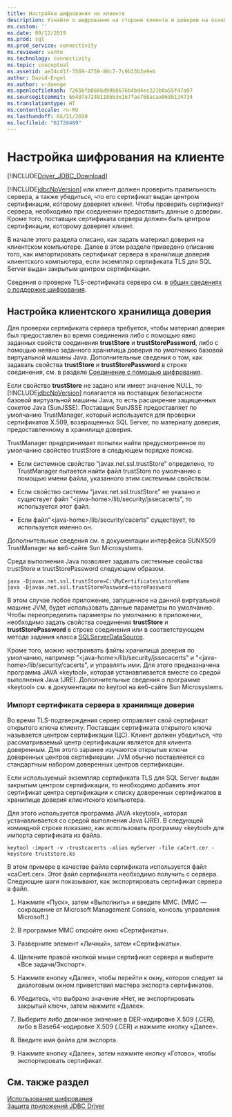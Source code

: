 ```yaml
---
title: Настройка шифрования на клиенте
description: Узнайте о шифровании на стороне клиента и доверии на основе сертификатов, обеспечивающих безопасность клиентов с помощью драйвера Microsoft JDBC Driver for SQL Server.
ms.custom: ''
ms.date: 09/12/2019
ms.prod: sql
ms.prod_service: connectivity
ms.reviewer: vanto
ms.technology: connectivity
ms.topic: conceptual
ms.assetid: ae34cd1f-3569-4759-80c7-7c9b33b3e9eb
author: David-Engel
ms.author: v-daenge
ms.openlocfilehash: 7265bfb8666d99b8676b4bd4ec221b0a55f47a07
ms.sourcegitcommit: 66407a7248118bb3e167fae76bacaa868b134734
ms.translationtype: HT
ms.contentlocale: ru-RU
ms.lasthandoff: 04/21/2020
ms.locfileid: "81728489"
---
```

# <a name="configuring-the-client-for-encryption"></a>Настройка шифрования на клиенте
[!INCLUDE[Driver_JDBC_Download](../../includes/driver_jdbc_download.md)]

  [!INCLUDE[jdbcNoVersion](../../includes/jdbcnoversion_md.md)] или клиент должен проверить правильность сервера, а также убедиться, что его сертификат выдан центром сертификации, которому доверяет клиент. Чтобы проверить сертификат сервера, необходимо при соединении предоставить данные о доверии. Кроме того, поставщик сертификата сервера должен быть центром сертификации, которому доверяет клиент.  
  
 В начале этого раздела описано, как задать материал доверия на клиентском компьютере. Далее в этом разделе приведено описание того, как импортировать сертификат сервера в хранилище доверия клиентского компьютера, если экземпляр сертификата TLS для SQL Server выдан закрытым центром сертификации.  
  
 Сведения о проверке TLS-сертификата сервера см. в [общих сведениях о поддержке шифрования](../../connect/jdbc/understanding-ssl-support.md).  
  
## <a name="configuring-the-client-trust-store"></a>Настройка клиентского хранилища доверия 
 Для проверки сертификата сервера требуется, чтобы материал доверия был предоставлен во время соединения либо с помощью явно заданных свойств соединения **trustStore** и **trustStorePassword**, либо с помощью неявно заданного хранилища доверия по умолчанию базовой виртуальной машины Java. Дополнительные сведения о том, как задавать свойства **trustStore** и **trustStorePassword** в строке соединения, см. в разделе [Соединение с помощью шифрования](../../connect/jdbc/connecting-with-ssl-encryption.md).  
  
 Если свойство **trustStore** не задано или имеет значение NULL, то [!INCLUDE[jdbcNoVersion](../../includes/jdbcnoversion_md.md)] полагается на поставщик безопасности базовой виртуальной машины Java, то есть расширение защищенных сокетов Java (SunJSSE). Поставщик SunJSSE предоставляет по умолчанию TrustManager, который используется для проверки сертификатов X.509, возвращенных SQL Server, по материалу доверия, предоставленному в хранилище доверия.  
  
 TrustManager предпринимает попытки найти предусмотренное по умолчанию свойство trustStore в следующем порядке поиска.  
  
-   Если системное свойство "javax.net.ssl.trustStore" определено, то TrustManager пытается найти файл trustStore по умолчанию с помощью имени файла, указанного этим системным свойством.  
  
-   Если свойство системы "javax.net.ssl.trustStore" не указано и существует файл "\<java-home>/lib/security/jssecacerts", то используется этот файл.  
  
-   Если файл"\<java-home>/lib/security/cacerts" существует, то используется именно он.  
  
 Дополнительные сведения см. в документации интерфейса SUNX509 TrustManager на веб-сайте Sun Microsystems.  
  
 Среда выполнения Java позволяет задавать системные свойства trustStore и trustStorePassword следующим образом.  
  
```  
java -Djavax.net.ssl.trustStore=C:\MyCertificates\storeName  
java -Djavax.net.ssl.trustStorePassword=storePassword  
```  
  
 В этом случае любое приложение, запущенное на данной виртуальной машине JVM, будет использовать данные параметры по умолчанию. Чтобы переопределить параметры по умолчанию в приложении, необходимо задать свойства соединения **trustStore** и **trustStorePassword** в строке соединения или в соответствующем методе задания класса [SQLServerDataSource](../../connect/jdbc/reference/sqlserverdatasource-class.md).  
  
 Кроме того, можно настраивать файлы хранилища доверия по умолчанию, например "\<java-home>/lib/security/jssecacerts" и "\<java-home>/lib/security/cacerts", и управлять ими. Для этого предназначена программа JAVA «keytool», которая устанавливается вместе со средой выполнения Java (JRE). Дополнительные сведения о программе «keytool» см. в документации по keytool на веб-сайте Sun Microsystems.  
  
### <a name="importing-the-server-certificate-to-trust-store"></a>Импорт сертификата сервера в хранилище доверия  
 Во время TLS-подтверждения сервер отправляет свой сертификат открытого ключа клиенту. Поставщик сертификата открытого ключа называется центром сертификации (ЦС). Клиент должен убедиться, что рассматриваемый центр сертификации является для клиента доверенным. Для этого заранее изучаются открытые ключи доверенных центров сертификации. JVM обычно поставляется со стандартным набором доверенных центров сертификации.  
  
 Если используемый экземпляр сертификата TLS для SQL Server выдан закрытым центром сертификации, то необходимо добавить этот сертификат центра сертификации к списку доверенных сертификатов в хранилище доверия клиентского компьютера.  
  
 Для этого используется программа JAVA «keytool», которая устанавливается со средой выполнения Java (JRE). В следующей командной строке показано, как использовать программу «keytool» для импорта сертификата из файла.  
  
```  
keytool -import -v -trustcacerts -alias myServer -file caCert.cer -keystore truststore.ks  
```  
  
 В этом примере в качестве файла сертификата используется файл «caCert.cer». Этот файл сертификата необходимо получить с сервера. Следующие шаги показывают, как экспортировать сертификат сервера в файл.  
  
1.  Нажмите «Пуск», затем «Выполнить» и введите MMC. (MMC — сокращение от Microsoft Management Console, консоль управления Microsoft.)  
  
2.  В программе MMC откройте окно «Сертификаты».  
  
3.  Разверните элемент «Личный», затем «Сертификаты».  
  
4.  Щелкните правой кнопкой мыши сертификат сервера и выберите «Все задачи/Экспорт».  
  
5.  Нажмите кнопку «Далее», чтобы перейти к окну, которое следует за диалоговым окном приветствия мастера экспорта сертификатов.  
  
6.  Убедитесь, что выбрано значение «Нет, не экспортировать закрытый ключ», затем нажмите «Далее».  
  
7.  Выберите либо двоичное значение в DER-кодировке X.509 (.CER), либо в Base64-кодировке X.509 (.CER) и нажмите кнопку «Далее».  
  
8.  Введите имя файла для экспорта.  
  
9. Нажмите кнопку «Далее», затем нажмите кнопку «Готово», чтобы экспортировать сертификат.  
  
## <a name="see-also"></a>См. также раздел  
 [Использование шифрования](../../connect/jdbc/using-ssl-encryption.md)   
 [Защита приложений JDBC Driver](../../connect/jdbc/securing-jdbc-driver-applications.md)